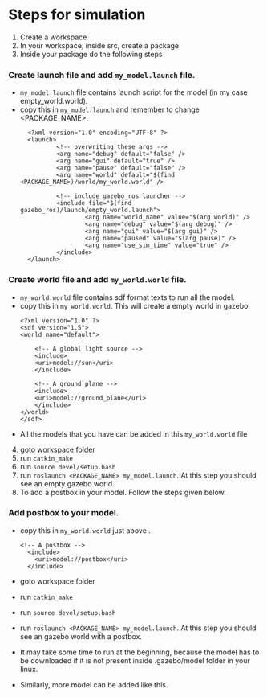 # Steps for simulation
1) Create a workspace
2) In your workspace, inside src, create a package
3) Inside your package do the following steps  
   
### Create launch file and add ```my_model.launch``` file. 
- ```my_model.launch``` file contains launch script for the model (in my case empty_world.world). 
- copy this in ```my_model.launch``` and remember to change <PACKAGE_NAME>. 
  ```
    <?xml version="1.0" encoding="UTF-8" ?>
    <launch>
            <!-- overwriting these args -->
            <arg name="debug" default="false" />
            <arg name="gui" default="true" />
            <arg name="pause" default="false" />
            <arg name="world" default="$(find <PACKAGE_NAME>)/world/my_world.world" />

            <!-- include gazebo_ros launcher -->
            <include file="$(find gazebo_ros)/launch/empty_world.launch">
                    <arg name="world_name" value="$(arg world)" />
                    <arg name="debug" value="$(arg debug)" />
                    <arg name="gui" value="$(arg gui)" />
                    <arg name="paused" value="$(arg pause)" />
                    <arg name="use_sim_time" value="true" />
            </include>
    </launch>
  ```
  
### Create world file and add ```my_world.world``` file. 
- ```my_world.world``` file contains sdf format texts to run all the model. 
- copy this in ```my_world.world```. This will create a empty world in gazebo.
    ```
    <?xml version="1.0" ?>
    <sdf version="1.5">
    <world name="default">

        <!-- A global light source -->
        <include>
        <uri>model://sun</uri>
        </include>

        <!-- A ground plane -->
        <include>
        <uri>model://ground_plane</uri>
        </include>
    </world>
    </sdf>
    ```
- All the models that you have can be added in this ```my_world.world``` file
    
4) goto workspace folder
5) run ```catkin_make```
6) run ```source devel/setup.bash```
7) run ```roslaunch <PACKAGE_NAME> my_model.launch```. At this step you should see an empty gazebo world. 
8) To add a postbox in your model. Follow the steps given below. 

### Add postbox to your model.
- copy this in ```my_world.world``` just above </world>. 
  ```
  <!-- A postbox -->
    <include>
      <uri>model://postbox</uri>
    </include>
  ```

- goto workspace folder
- run ```catkin_make```
- run ```source devel/setup.bash```
- run ```roslaunch <PACKAGE_NAME> my_model.launch```. At this step you should see an gazebo world with a postbox.
- It may take some time to run at the beginning, because the model has to be downloaded if it is not present inside .gazebo/model folder in your linux.  
- Similarly, more model can be added like this. 

